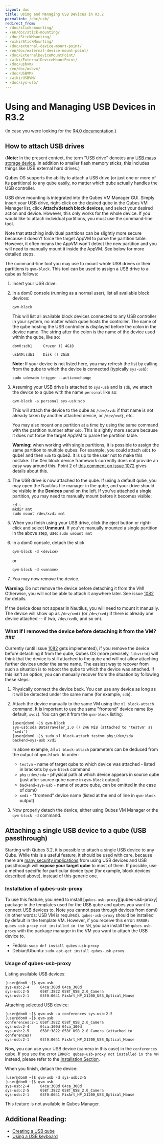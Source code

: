 ```yaml
---
layout: doc
title: Using and Managing USB Devices in R3.2
permalink: /doc/usb/
redirect_from:
- /doc/stick-mounting/
- /en/doc/stick-mounting/
- /doc/StickMounting/
- /wiki/StickMounting/
- /doc/external-device-mount-point/
- /en/doc/external-device-mount-point/
- /doc/ExternalDeviceMountPoint/
- /wiki/ExternalDeviceMountPoint/
- /doc/usbvm/
- /en/doc/usbvm/
- /doc/USBVM/
- /wiki/USBVM/
- /doc/sys-usb/
---
```


Using and Managing USB Devices in R3.2
======================================
(In case you were looking for the [R4.0 documentation](/doc/usb-devices/).)

How to attach USB drives
------------------------

(**Note:** In the present context, the term "USB drive" denotes any [USB mass storage device][mass-storage].
In addition to smaller flash memory sticks, this includes things like USB external hard drives.)

Qubes OS supports the ability to attach a USB drive (or just one or more of its partitions) to any qube easily, no matter which qube actually handles the USB controller.

USB drive mounting is integrated into the Qubes VM Manager GUI.
Simply insert your USB drive, right-click on the desired qube in the Qubes VM Manager list, click **Attach/detach block devices**, and select your desired action and device.
However, this only works for the whole device.
If you would like to attach individual partitions, you must use the command-line tool.

Note that attaching individual partitions can be slightly more secure because it doesn't force the target AppVM to parse the partition table.
However, it often means the AppVM won't detect the new partition and you will need to manually mount it inside the AppVM.
See below for more detailed steps.
    
The command-line tool you may use to mount whole USB drives or their partitions is `qvm-block`.
This tool can be used to assign a USB drive to a qube as follows:

 1. Insert your USB drive.

 2. In a dom0 console (running as a normal user), list all available block devices:

        qvm-block

    This will list all available block devices connected to any USB controller in your system, no matter which qube hosts the controller.
    The name of the qube hosting the USB controller is displayed before the colon in the device name.
    The string after the colon is the name of the device used within the qube, like so:

        dom0:sdb1     Cruzer () 4GiB
        
        usbVM:sdb1    Disk () 2GiB

    **Note:** If your device is not listed here, you may refresh the list by calling from the qube to which the device is connected (typically `sys-usb`):

        sudo udevadm trigger --action=change

 3.  Assuming your USB drive is attached to `sys-usb` and is `sdb`, we attach the device to a qube with the name `personal` like so:

         qvm-block -a personal sys-usb:sdb

     This will attach the device to the qube as `/dev/xvdi` if that name is not already taken by another attached device, or `/dev/xvdj`, etc.

     You may also mount one partition at a time by using the same command with the partition number after `sdb`.
     This is slightly more secure because it does not force the target AppVM to parse the partition table.

     **Warning:** when working with single partitions, it is possible to assign the same partition to multiple qubes.
     For example, you could attach `sdb1` to qube1 and then `sdb` to qube2.
     It is up to the user not to make this mistake.
     The Xen block device framework currently does not provide an easy way around this.
     Point 2 of [this comment on issue 1072][1072-comm2] gives details about this.

 4.  The USB drive is now attached to the qube.
     If using a default qube, you may open the Nautilus file manager in the qube, and your drive should be visible in the **Devices** panel on the left.
     If you've attached a single partition, you may need to manually mount before it becomes visible:
     ```
     cd ~
     mkdir mnt
     sudo mount /dev/xvdi mnt
     ```
   
 5.  When you finish using your USB drive, click the eject button or right-click and select **Unmount**.
     If you've manually mounted a single partition in the above step, use:
     `sudo umount mnt`

 6.  In a dom0 console, detach the stick

         qvm-block -d <device>
         
     or
     
         qvm-block -d <vmname>

 7.  You may now remove the device.

**Warning:** Do not remove the device before detaching it from the VM!
Otherwise, you will not be able to attach it anywhere later.
See issue [1082] for details.

If the device does not appear in Nautilus, you will need to mount it manually.
The device will show up as `/dev/xvdi` (or `/dev/xvdj` if there is already one device attached -- if two, `/dev/xvdk`, and so on).


### What if I removed the device before detaching it from the VM?###

Currently (until issue [1082] gets implemented), if you remove the device before detaching it from the qube, Qubes OS (more precisely, `libvirtd`) will think that the device is still attached to the qube and will not allow attaching further devices under the same name.
The easiest way to recover from such a situation is to reboot the qube to which the device was attached.
If this isn't an option, you can manually recover from the situation by following these steps:

 1. Physically connect the device back.
    You can use any device as long as it will be detected under the same name (for example, `sdb`).

 2. Attach the device manually to the same VM using the `xl block-attach` command.
    It is important to use the same "frontend" device name (by default, `xvdi`).
    You can get it from the `qvm-block` listing:

        [user@dom0 ~]$ qvm-block
        sys-usb:sda DataTraveler_2.0 () 246 MiB (attached to 'testvm' as 'xvdi')
        [user@dom0 ~]$ sudo xl block-attach testvm phy:/dev/sda backend=sys-usb xvdi

    In above example, all `xl block-attach` parameters can be deduced from the output of `qvm-block`.
    In order:

    * `testvm` - name of target qube to which device was attached - listed in brackets by `qvm-block` command
    * `phy:/dev/sda` - physical path at which device appears in source qube (just after source qube name in `qvm-block` output)
    * `backend=sys-usb` - name of source qube, can be omitted in the case of dom0
    * `xvdi` - "frontend" device name (listed at the end of line in `qvm-block` output)

 3. Now properly detach the device, either using Qubes VM Manager or the `qvm-block -d` command.


Attaching a single USB device to a qube (USB passthrough)
---------------------------------------------------------

Starting with Qubes 3.2, it is possible to attach a single USB device to any Qube.
While this is a useful feature, it should be used with care, because there are [many security implications][usb-challenges] from using USB devices and USB passthrough will **expose your target qube** to most of them.
If possible, use a method specific for particular device type (for example, block devices described above), instead of this generic one.

### Installation of qubes-usb-proxy ###
[installation]: #installation-of-qubes-usb-proxy

To use this feature, you need to install [`qubes-usb-proxy`][qubes-usb-proxy] package in the templates used for the USB qube and qubes you want to connect USB devices to.
Note you cannot pass through devices from dom0 (in other words: USB VM is required).
`qubes-usb-proxy` should be installed by default in the template VM.
However, if you receive this error: `ERROR: qubes-usb-proxy not installed in the VM`, you can install the `qubes-usb-proxy` with the package manager in the VM you want to attach the USB device to.

- Fedora: `sudo dnf install qubes-usb-proxy`
- Debian/Ubuntu: `sudo apt-get install qubes-usb-proxy`

### Usage of qubes-usb-proxy ###

Listing available USB devices:

    [user@dom0 ~]$ qvm-usb
    sys-usb:2-4     04ca:300d 04ca_300d
    sys-usb:2-5     058f:3822 058f_USB_2.0_Camera
    sys-usb:2-1     03f0:0641 PixArt_HP_X1200_USB_Optical_Mouse

Attaching selected USB device:

    [user@dom0 ~]$ qvm-usb -a conferences sys-usb:2-5
    [user@dom0 ~]$ qvm-usb
    conferences:2-1 058f:3822 058f_USB_2.0_Camera
    sys-usb:2-4     04ca:300d 04ca_300d
    sys-usb:2-5     058f:3822 058f_USB_2.0_Camera (attached to conferences)
    sys-usb:2-1     03f0:0641 PixArt_HP_X1200_USB_Optical_Mouse

Now, you can use your USB device (camera in this case) in the `conferences` qube.
If you see the error `ERROR: qubes-usb-proxy not installed in the VM` instead, please refer to the [Installation Section][installation].

When you finish, detach the device:

    [user@dom0 ~]$ qvm-usb -d sys-usb:2-5
    [user@dom0 ~]$ qvm-usb
    sys-usb:2-4     04ca:300d 04ca_300d
    sys-usb:2-5     058f:3822 058f_USB_2.0_Camera
    sys-usb:2-1     03f0:0641 PixArt_HP_X1200_USB_Optical_Mouse

This feature is not available in Qubes Manager.

Additional Reading:
-------------------

 - [Creating a USB qube]
 - [Using a USB keyboard]

[mass-storage]: https://en.wikipedia.org/wiki/USB_mass_storage_device_class
[1072-comm2]: https://github.com/QubesOS/qubes-issues/issues/1072#issuecomment-124119309
[1082]: https://github.com/QubesOS/qubes-issues/issues/1082
[usb-challenges]: https://blog.invisiblethings.org/2011/05/31/usb-security-challenges.html
[YubiKey]: /doc/YubiKey/
[Creating a USB qube]: /doc/usb-qube-how-to/
[Using a USB keyboard]: /doc/usb-qube-how-to/#enable-a-usb-keyboard-for-login